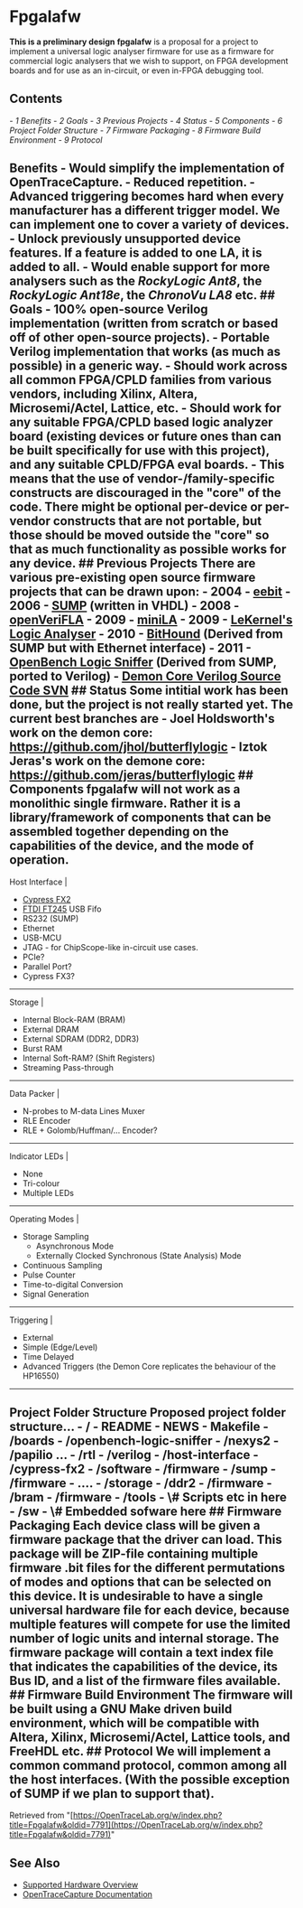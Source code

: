# Fpgalafw
**This is a preliminary design** **fpgalafw** is a proposal for a project to implement a universal logic analyser firmware for use as a firmware for commercial logic analysers that we wish to support, on FPGA development boards and for use as an in-circuit, or even in-FPGA debugging tool.
## Contents
\- *1 Benefits* \- *2 Goals* \- *3 Previous Projects* \- *4 Status* \- *5 Components* \- *6 Project Folder Structure* \- *7 Firmware Packaging* \- *8 Firmware Build Environment* \- *9 Protocol*
## Benefits \- Would simplify the implementation of OpenTraceCapture. \- Reduced repetition. \- Advanced triggering becomes hard when every manufacturer has a different trigger model. We can implement one to cover a variety of devices. \- Unlock previously unsupported device features. If a feature is added to one LA, it is added to all. \- Would enable support for more analysers such as the *RockyLogic Ant8*, the *RockyLogic Ant18e*, the *ChronoVu LA8* etc. ## Goals \- 100% open-source Verilog implementation (written from scratch or based off of other open-source projects). \- Portable Verilog implementation that works (as much as possible) in a generic way. \- Should work across all common FPGA/CPLD families from various vendors, including Xilinx, Altera, Microsemi/Actel, Lattice, etc. \- Should work for any suitable FPGA/CPLD based logic analyzer board (existing devices or future ones than can be built specifically for use with this project), and any suitable CPLD/FPGA eval boards. \- This means that the use of vendor-/family-specific constructs are discouraged in the "core" of the code. There might be optional per-device or per-vendor constructs that are not portable, but those should be moved outside the "core" so that as much functionality as possible works for any device. ## Previous Projects There are various pre-existing open source firmware projects that can be drawn upon: \- 2004 - [eebit](http://www.freepcb.com/eebit/) \- 2006 - [SUMP](http://www.sump.org/projects/analyzer/) (written in VHDL) \- 2008 - [openVeriFLA](http://opencores.org/project,openverifla) \- 2009 - [miniLA](http://minila.sourceforge.net/index.php) \- 2009 - [LeKernel's Logic Analyser](http://lekernel.net/blog/2009/01/usb-logic-analyzer/) \- 2010 - [BitHound](http://www.bastli.ethz.ch/index.php?page=BitHoundEn) (Derived from SUMP but with Ethernet interface) \- 2011 - [OpenBench Logic Sniffer](http://dangerousprototypes.com/docs/Open_Bench_Logic_Sniffer) (Derived from SUMP, ported to Verilog) \- [Demon Core Verilog Source Code SVN](http://gadgetforge.gadgetfactory.net/gf/project/butterflylogic/scmsvn/?action=browse&path=%2Ftrunk%2FVerilog_Core%2F) ## Status Some intitial work has been done, but the project is not really started yet. The current best branches are \- Joel Holdsworth's work on the demon core: <https://github.com/jhol/butterflylogic> \- Iztok Jeras's work on the demone core: <https://github.com/jeras/butterflylogic> ## Components fpgalafw will not work as a monolithic single firmware. Rather it is a library/framework of components that can be assembled together depending on the capabilities of the device, and the mode of operation.
Host Interface |
  * [Cypress FX2](http://www.cypress.com/?id=193)
  * [FTDI FT245](http://www.ftdichip.com/Products/ICs/FT245BM.htm) USB Fifo
  * RS232 (SUMP)
  * Ethernet
  * USB-MCU
  * JTAG - for ChipScope-like in-circuit use cases.
  * PCIe?
  * Parallel Port?
  * Cypress FX3?
---
Storage |
  * Internal Block-RAM (BRAM)
  * External DRAM
  * External SDRAM (DDR2, DDR3)
  * Burst RAM
  * Internal Soft-RAM? (Shift Registers)
  * Streaming Pass-through
---
Data Packer |
  * N-probes to M-data Lines Muxer
  * RLE Encoder
  * RLE + Golomb/Huffman/... Encoder?
---
Indicator LEDs |
  * None
  * Tri-colour
  * Multiple LEDs
---
Operating Modes |
  * Storage Sampling
    * Asynchronous Mode
    * Externally Clocked Synchronous (State Analysis) Mode
  * Continuous Sampling
  * Pulse Counter
  * Time-to-digital Conversion
  * Signal Generation
---
Triggering |
  * External
  * Simple (Edge/Level)
  * Time Delayed
  * Advanced Triggers (the Demon Core replicates the behaviour of the HP16550)
---
## Project Folder Structure Proposed project folder structure... \- / \- README \- NEWS \- Makefile \- /boards \- /openbench-logic-sniffer \- /nexys2 \- /papilio ... \- /rtl \- /verilog \- /host-interface \- /cypress-fx2 \- /software \- /firmware \- /sump \- /firmware \- .... \- /storage \- /ddr2 \- /firmware \- /bram \- /firmware \- /tools \- \\# Scripts etc in here \- /sw \- \\# Embedded sofware here ## Firmware Packaging Each device class will be given a firmware package that the driver can load. This package will be ZIP-file containing multiple firmware .bit files for the different permutations of modes and options that can be selected on this device. It is undesirable to have a single universal hardware file for each device, because multiple features will compete for use the limited number of logic units and internal storage. The firmware package will contain a text index file that indicates the capabilities of the device, its Bus ID, and a list of the firmware files available. ## Firmware Build Environment The firmware will be built using a GNU Make driven build environment, which will be compatible with Altera, Xilinx, Microsemi/Actel, Lattice tools, and FreeHDL etc. ## Protocol We will implement a common command protocol, common among all the host interfaces. (With the possible exception of SUMP if we plan to support that).
Retrieved from "[https://OpenTraceLab.org/w/index.php?title=Fpgalafw&oldid=7791](https://OpenTraceLab.org/w/index.php?title=Fpgalafw&oldid=7791)"
## See Also
- [Supported Hardware Overview](../supported-hardware.md)
- [OpenTraceCapture Documentation](../../opentracecapture/overview.md)
